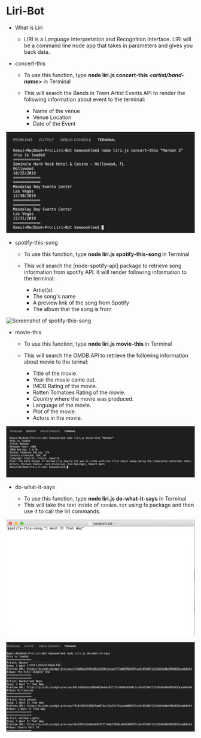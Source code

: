 # Liri-Bot

- What is Liri
  * LIRI is a _Language_ Interpretation and Recognition Interface. LIRI will be a command line node app that takes in parameters and gives you back data.

- concert-this
  - To use this function, type **node liri.js concert-this *<artist/band-name>*** in Terminal

  * This will search the Bands in Town Artist Events API to render the following information about event to the terminal:

    * Name of the venue
    * Venue Location
    * Date of the Event

![Screenshot of concert-this](/images/screenshot_concert-this.png)

- spotify-this-song
  - To use this function, type **node liri.js spotify-this-song *<song-name>*** in Terminal

  * This will search the [node-spotify-api] package to retrieve song information from spotify API. It will render following information to the terminal:

    * Artist(s)
    * The song's name
    * A preview link of the song from Spotify
    * The album that the song is from

![Screenshot of spotify-this-song](/images/screenshot_sptify-this-song.png)

- movie-this
  - To use this function, type **node liri.js movie-this *<movie-name>*** in Terminal

  * This will search the OMDB API to retrieve the following information about movie to the terinal:

    * Title of the movie.
    * Year the movie came out.
    * IMDB Rating of the movie.
    * Rotten Tomatoes Rating of the movie.
    * Country where the movie was produced.
    * Language of the movie.
    * Plot of the movie.
    * Actors in the movie.

![Screenshot of movie-this](/images/screenshot_movie-this.png)

- do-what-it-says
  - To use this function, type **node liri.js do-what-it-says** in Terminal

  * This will take the text inside of `random.txt` using fs package and then use it to call the liri commands.

![Screenshot of random.txt](/images/screenshot_random-txt.png)

![Screenshot of do-what-it-says](/images/screenshot_do-what-it-says.png)